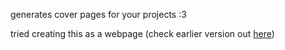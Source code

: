 generates cover pages for your projects :3

tried creating this as a webpage (check earlier version out [here](https://forms/gle/gHn1387cZcP3stdH9))